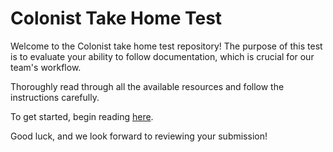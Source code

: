 # Colonist Take Home Test

Welcome to the Colonist take home test repository! The purpose of this test is to evaluate your ability to follow documentation, which is crucial for our team's workflow. 

Thoroughly read through all the available resources and follow the instructions carefully.

To get started, begin reading [here](/docs/pr-quality/colonist-take-home-test-opening-pr.md).

Good luck, and we look forward to reviewing your submission!